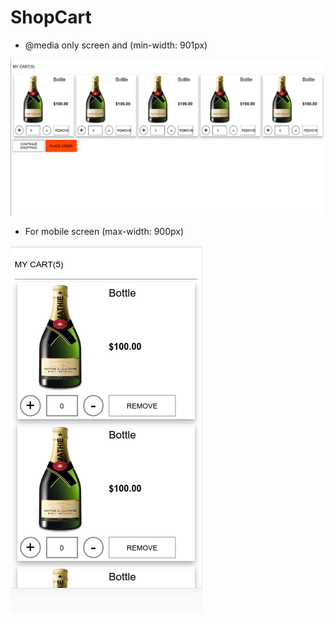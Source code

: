 # ShopCart

* @media only screen and (min-width: 901px)

![Desktop View](./outputResult/desktop.png)

* For mobile screen (max-width: 900px)

![Desktop View](./outputResult/smallScreens.png)
